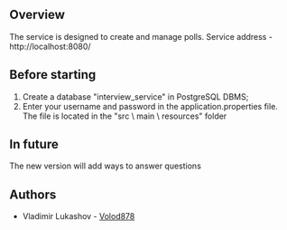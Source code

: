## Overview
The service is designed to create and manage polls.
Service address - http://localhost:8080/

## Before starting
1. Create a database "interview_service" in PostgreSQL DBMS;
2. Enter your username and password in the application.properties file. The file is located in the "src \ main \ resources" folder

## In future
The new version will add ways to answer questions

## Authors
* Vladimir Lukashov - [Volod878](https://github.com/Volod878)
